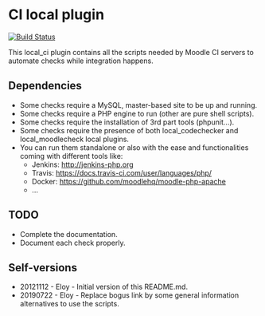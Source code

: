 # CI local plugin

[![Build Status](https://travis-ci.org/moodlehq/moodle-local_ci.svg?branch=master)](https://travis-ci.org/moodlehq/moodle-local_ci)

This local_ci plugin contains all the scripts needed
by Moodle CI servers to automate checks while
integration happens.

## Dependencies

+ Some checks require a MySQL, master-based site to be up and running.
+ Some checks require a PHP engine to run (other are pure shell scripts).
+ Some checks require the installation of 3rd part tools (phpunit...).
+ Some checks require the presence of both local_codechecker and local_moodlecheck local plugins.
+ You can run them standalone or also with the ease and functionalities coming with different tools like:
    - Jenkins: http://jenkins-php.org
    - Travis: https://docs.travis-ci.com/user/languages/php/
    - Docker: https://github.com/moodlehq/moodle-php-apache
    - ...

## TODO

+ Complete the documentation.
+ Document each check properly.

## Self-versions

+ 20121112 - Eloy - Initial version of this README.md.
+ 20190722 - Eloy - Replace bogus link by some general information alternatives to use the scripts.
